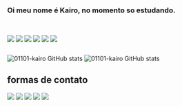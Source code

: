 ### Oi meu nome é Kairo, no momento so estudando.

##

<div style="display: inline_block"><br>
<img align="center" src="https://img.shields.io/badge/manjaro-35BF5C?style=for-the-badge&logo=manjaro&logoColor=white">
  <img align="center" src="https://img.shields.io/badge/vim-00aa00?style=for-the-badge&logo=vim&logoColor=white">
  <img align="center" src="https://img.shields.io/badge/Python-3776AB?style=for-the-badge&logo=python&logoColor=white">
  <img align="center" src="https://img.shields.io/badge/JavaScript-F7DF1E?style=for-the-badge&logo=javascript&logoColor=black">
  <img align="center" src="https://img.shields.io/badge/HTML5-E34F26?style=for-the-badge&logo=html5&logoColor=white">
  <img align="center" src="https://img.shields.io/badge/CSS3-1572B6?style=for-the-badge&logo=css3&logoColor=white">
</div>

##

![01101-kairo GitHub stats](https://github-readme-stats.vercel.app/api/top-langs/?username=01101-kairo&layout=compact&langs_count=7&theme=dracula&show_icons=true)
![01101-kairo GitHub stats](https://github-readme-stats.vercel.app/api?username=01101-kairo&theme=dracula&show_icons=true)

##

## formas de contato
<div> 
  <a href="https://api.whatsapp.com/send?phone=5599982455137"> <img src="https://img.shields.io/badge/WhatsApp-25D366?style=for-the-badge&logo=whatsapp&logoColor=white"></a>
<a href="https://t.me/kairokosta"> <img src="https://img.shields.io/badge/Telegram-2CA5E0?style=for-the-badge&logo=telegram&logoColor=white"></a>
  <a href="https://instagram.com/kairo._.costa" target="_blank"><img src="https://img.shields.io/badge/-Instagram-%23E4405F?style=for-the-badge&logo=instagram&logoColor=white" target="_blank"></a>
  <a href = "https://mail.google.com/mail/u/0/?tab=rm&ogbl#inbox?compose=CllgCJTJnWvwGClHWxJHwxBGTKpsrtLbBsNFlHHsHQqxsZzwKpMCCCLxTgssGJWPlhMlTJSxckg"><img src="https://img.shields.io/badge/-Gmail-%23333?style=for-the-badge&logo=gmail&logoColor=white" target="_blank"></a>
  <a href="https://www.linkedin.com/in/kairo-costa-b5a3b1196" target="_blank"><img src="https://img.shields.io/badge/-LinkedIn-%230077B5?style=for-the-badge&logo=linkedin&logoColor=white" target="_blank"></a>
</div>
